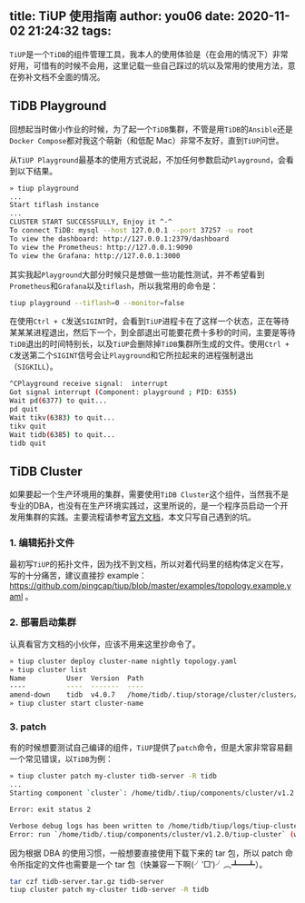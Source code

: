 title: TiUP 使用指南
author: you06
date: 2020-11-02 21:24:32
tags:
---
`TiUP`是一个`TiDB`的组件管理工具，我本人的使用体验是（在会用的情况下）非常好用，可惜有的时候不会用，这里记载一些自己踩过的坑以及常用的使用方法，意在弥补文档不全面的情况。

## TiDB Playground

回想起当时做小作业的时候，为了起一个`TiDB`集群，不管是用`TiDB`的`Ansible`还是`Docker Compose`都对我这个萌新（和低配 Mac）非常不友好，直到`TiUP`问世。

从`TiUP Playground`最基本的使用方式说起，不加任何参数启动`Playground`，会看到以下结果。

```sh
» tiup playground
...
Start tiflash instance
...
CLUSTER START SUCCESSFULLY, Enjoy it ^-^
To connect TiDB: mysql --host 127.0.0.1 --port 37257 -u root
To view the dashboard: http://127.0.0.1:2379/dashboard
To view the Prometheus: http://127.0.0.1:9090
To view the Grafana: http://127.0.0.1:3000
```

其实我起`Playground`大部分时候只是想做一些功能性测试，并不希望看到`Prometheus`和`Grafana`以及`tiflash`，所以我常用的命令是：

```sh
tiup playground --tiflash=0 --monitor=false
```

在使用`Ctrl + C`发送`SIGINT`时，会看到`TiUP`进程卡在了这样一个状态，正在等待某某某进程退出，然后下一个，到全部退出可能要花费十多秒的时间，主要是等待`TiDB`退出的时间特别长，以及`TiUP`会删除掉`TiDB`集群所生成的文件。使用`Ctrl + C`发送第二个`SIGINT`信号会让`Playground`和它所拉起来的进程强制退出（`SIGKILL`）。

```sh
^CPlayground receive signal:  interrupt
Got signal interrupt (Component: playground ; PID: 6355)
Wait pd(6377) to quit...
pd quit
Wait tikv(6383) to quit...
tikv quit
Wait tidb(6385) to quit...
tidb quit
```

## TiDB Cluster

如果要起一个生产环境用的集群，需要使用`TiDB Cluster`这个组件，当然我不是专业的DBA，也没有在生产环境实践过，这里所说的，是一个程序员启动一个开发用集群的实践。主要流程请参考[官方文档](https://docs.pingcap.com/zh/tidb/stable/tiup-cluster)，本文只写自己遇到的坑。

### 1. 编辑拓扑文件

最初写`TiUP`的拓扑文件，因为找不到文档，所以对着代码里的结构体定义在写，写的十分痛苦，建议直接抄 example： https://github.com/pingcap/tiup/blob/master/examples/topology.example.yaml 。

### 2. 部署启动集群

认真看官方文档的小伙伴，应该不用来这里抄命令了。

```sh
» tiup cluster deploy cluster-name nightly topology.yaml
» tiup cluster list
Name          User  Version  Path                                                      PrivateKey
----          ----  -------  ----                                                      ----------
amend-down    tidb  v4.0.7   /home/tidb/.tiup/storage/cluster/clusters/cluster-name    ...
» tiup cluster start cluster-name
```

### 3. patch

有的时候想要测试自己编译的组件，`TiUP`提供了`patch`命令，但是大家非常容易翻一个常见错误，以`TiDB`为例：

```sh
» tiup cluster patch my-cluster tidb-server -R tidb
...
Starting component `cluster`: /home/tidb/.tiup/components/cluster/v1.2.0/tiup-cluster patch my-cluster tidb-server -R tidb

Error: exit status 2

Verbose debug logs has been written to /home/tidb/tiup/logs/tiup-cluster-debug-2077-11-04-05-14-00.log.
Error: run `/home/tidb/.tiup/components/cluster/v1.2.0/tiup-cluster` (wd:/home/you06/.tiup/data/SFC8xCY) failed: exit status 1
```

因为根据 DBA 的使用习惯，一般想要直接使用下载下来的 tar 包，所以 patch 命令所指定的文件也需要是一个 tar 包（快兼容一下啊(╯‵□′)╯︵┻━┻）。

```sh
tar czf tidb-server.tar.gz tidb-server
tiup cluster patch my-cluster tidb-server -R tidb
```
